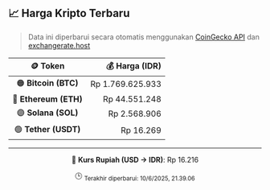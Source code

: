 

<!-- HARGA_KRIPTO -->
## 📈 Harga Kripto Terbaru

> Data ini diperbarui secara otomatis menggunakan [CoinGecko API](https://www.coingecko.com/) dan [exchangerate.host](https://exchangerate.host/)

<div align="center">

| 🪙 Token | 💰 Harga (IDR) |
|:------:|---------------:|
| 🟠 **Bitcoin (BTC)**   | Rp 1.769.625.933 |
| 🔵 **Ethereum (ETH)**  | Rp 44.551.248 |
| 🟣 **Solana (SOL)**    | Rp 2.568.906 |
| 🟢 **Tether (USDT)**   | Rp 16.269 |

---

💱 **Kurs Rupiah (USD → IDR)**: Rp 16.216

🕒 <sub>Terakhir diperbarui: 10/6/2025, 21.39.06</sub>

</div>
<!-- /HARGA_KRIPTO -->